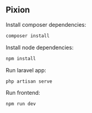 ## Pixion

Install composer dependencies:
```bash
composer install
```

Install node dependencies:
```bash
npm install
```

Run laravel app:
```bash
php artisan serve
```

Run frontend:
```bash
npm run dev
```
